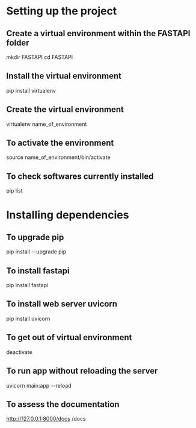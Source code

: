 # Setting up the project 

## Create a virtual environment within the FASTAPI folder 
mkdir FASTAPI
cd FASTAPI 

## Install the virtual environment 
pip install virtualenv

## Create the virtual environment 
virtualenv name_of_environment 

## To activate the environment 
source name_of_environment/bin/activate 

## To check softwares currently installed 
pip list


# Installing dependencies 

## To upgrade pip
pip install --upgrade pip

## To install fastapi
pip install fastapi

## To install web server uvicorn 
pip install uvicorn  

## To get out of virtual environment 
deactivate


## To run app without reloading the server 
uvicorn main:app --reload

## To assess the documentation
http://127.0.0.1:8000/docs 
/docs

